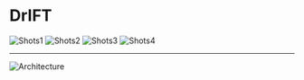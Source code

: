 # DrIFT


![Shots1](https://github.com/FardadDadboud/DrIFT/blob/main/DrIFT_ECCV.drawio1.jpg)
![Shots2](https://github.com/FardadDadboud/DrIFT/blob/main/DrIFT_ECCV.drawio2.jpg)
![Shots3](https://github.com/FardadDadboud/DrIFT/blob/main/DrIFT_ECCV.drawio3.jpg)
![Shots4](https://github.com/FardadDadboud/DrIFT/blob/main/DrIFT_ECCV.drawio4%20(2).jpg)

---

![Architecture](https://github.com/FardadDadboud/DrIFT/blob/main/UDA.drawio%20(14).png)
